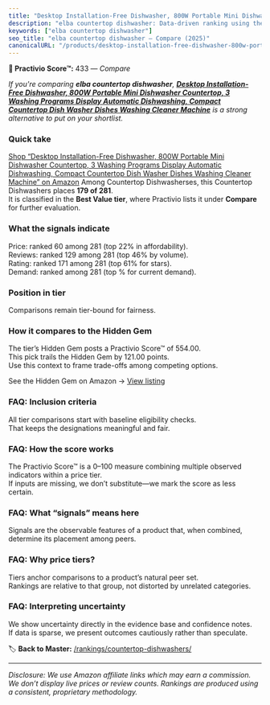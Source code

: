 ```yaml
---
title: "Desktop Installation-Free Dishwasher, 800W Portable Mini Dishwasher Countertop, 3 Washing Programs Display Automatic Dishwashing, Compact Countertop Dish Washer Dishes Washing Cleaner Machine"
description: "elba countertop dishwasher: Data-driven ranking using the Practivio Score™. Positioned by quality, value, demand, findability, momentum."
keywords: ["elba countertop dishwasher"]
seo_title: "elba countertop dishwasher — Compare (2025)"
canonicalURL: "/products/desktop-installation-free-dishwasher-800w-portable-mini-dishwasher-countertop-3-washing-programs-display-automatic-dishwashing-compact-countertop-dish-washer-dishes-washing-cleaner-machine-B0D4DGVG95/"
---
```


**🛒 Practivio Score™:** 433 — _Compare_


*If you're comparing **elba countertop dishwasher**, **[Desktop Installation-Free Dishwasher, 800W Portable Mini Dishwasher Countertop, 3 Washing Programs Display Automatic Dishwashing, Compact Countertop Dish Washer Dishes Washing Cleaner Machine](https://www.amazon.com/dp/B0D4DGVG95?tag=practivio-20)** is a strong alternative to put on your shortlist.*
### Quick take
[Shop “Desktop Installation-Free Dishwasher, 800W Portable Mini Dishwasher Countertop, 3 Washing Programs Display Automatic Dishwashing, Compact Countertop Dish Washer Dishes Washing Cleaner Machine” on Amazon](https://www.amazon.com/dp/B0D4DGVG95?tag=practivio-20)
Among Countertop Dishwasherses, this Countertop Dishwashers places **179 of 281**.  
It is classified in the **Best Value tier**, where Practivio lists it under **Compare** for further evaluation.

### What the signals indicate
Price: ranked 60 among 281 (top 22% in affordability).  
Reviews: ranked 129 among 281 (top 46% by volume).  
Rating: ranked 171 among 281 (top 61% for stars).  
Demand: ranked  among 281 (top % for current demand).

### Position in tier
Comparisons remain tier-bound for fairness.

### How it compares to the Hidden Gem
The tier’s Hidden Gem posts a Practivio Score™ of 554.00.  
This pick trails the Hidden Gem by 121.00 points.  
Use this context to frame trade-offs among competing options.  

See the Hidden Gem on Amazon → [View listing](https://www.amazon.com/dp/B092DBTWCF?tag=practivio-20)

### FAQ: Inclusion criteria
All tier comparisons start with baseline eligibility checks.  
That keeps the designations meaningful and fair.

### FAQ: How the score works
The Practivio Score™ is a 0–100 measure combining multiple observed indicators within a price tier.  
If inputs are missing, we don’t substitute—we mark the score as less certain.

### FAQ: What “signals” means here
Signals are the observable features of a product that, when combined, determine its placement among peers.

### FAQ: Why price tiers?
Tiers anchor comparisons to a product’s natural peer set.  
Rankings are relative to that group, not distorted by unrelated categories.

### FAQ: Interpreting uncertainty
We show uncertainty directly in the evidence base and confidence notes.  
If data is sparse, we present outcomes cautiously rather than speculate.

<!-- Missing template for Compare/CompareWithinPriceClass -->


🏷️ **Back to Master:** [/rankings/countertop-dishwashers/](/rankings/countertop-dishwashers/)

---
_Disclosure: We use Amazon affiliate links which may earn a commission. We don’t display live prices or review counts. Rankings are produced using a consistent, proprietary methodology._
